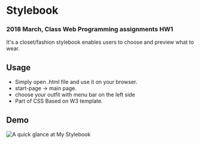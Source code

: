 # Stylebook
### 2018 March, Class Web Programming assignments HW1

It's a closet/fashion stylebook enables users to choose and preview what to wear.

## Usage
* Simply open .html file and use it on your browser.
* start-page -> main page.
* choose your outfit with menu bar on the left side
* Part of CSS Based on W3 template.

## Demo
![A quick glance at My Stylebook](https://drive.google.com/file/d/1dNnYM8X0-2ZcTJa8vo9SPFoVKVjOrbFJ/view?usp=sharing)
